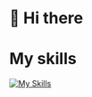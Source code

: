 # 👋 Hi there 

# My skills
[![My Skills](https://skillicons.dev/icons?i=html,css,sass,tailwind,mui,js,ts,react,redux,nextjs,vite,webpack,git,figma,firebase)](https://skillicons.dev)
